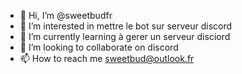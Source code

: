 - 👋 Hi, I’m @sweetbudfr
- 👀 I’m interested in  mettre le bot sur serveur discord
- 🌱 I’m currently learning  à gerer un serveur disciord      
- 💞️ I’m looking to collaborate on discord
- 📫 How to reach me sweetbud@outlook.fr
<!---
sweetbudfr/sweetbudfr is a ✨ special ✨ repository because its `README.md` (this file) appears on your GitHub profile.
You can click the Preview link to take a look at your changes.
--->
